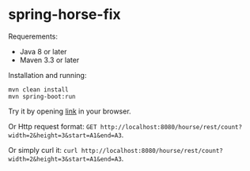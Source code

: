 # spring-horse-fix

Requerements:
- Java 8 or later
- Maven 3.3 or later

Installation and running:

    mvn clean install
    mvn spring-boot:run

Try it by opening [link](http://localhost/hourse/rest/count?width=10&height=14&start=B1&end=A3) in your browser.

Or Http request format: `GET http://localhost:8080/hourse/rest/count?width=2&height=3&start=A1&end=A3`.

Or simply curl it: `curl http://localhost:8080/hourse/rest/count?width=2&height=3&start=A1&end=A3`.
